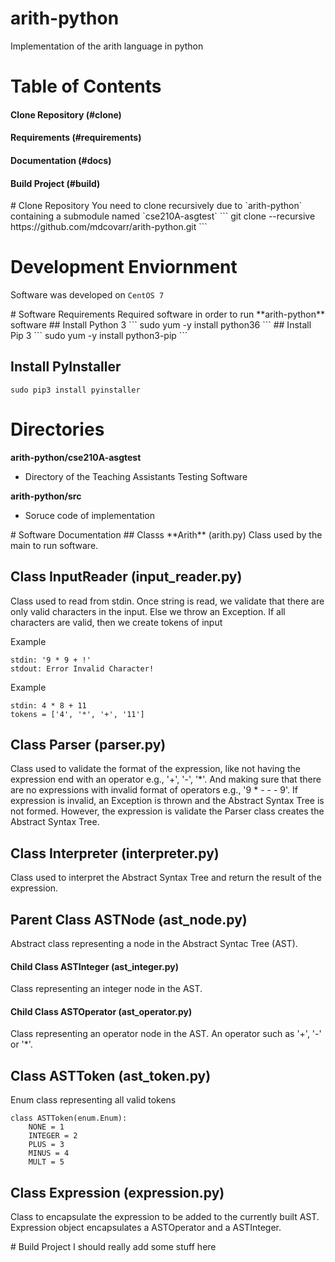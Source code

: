 # arith-python
Implementation of the arith language in python

# Table of Contents
#### Clone Repository (#clone)
#### Requirements (#requirements)
#### Documentation (#docs)
#### Build Project (#build)


<a name="clone">
# Clone Repository
You need to clone recursively due to `arith-python` containing
a submodule named `cse210A-asgtest`
```
git clone --recursive https://github.com/mdcovarr/arith-python.git
```

# Development Enviornment
Software was developed on `CentOS 7`

<a name="requirements">
# Software Requirements
Required software in order to run **arith-python** software
## Install Python 3
```
sudo yum -y install python36
```
## Install Pip 3
```
sudo yum -y install python3-pip
```

## Install PyInstaller
```
sudo pip3 install pyinstaller
```

# Directories
**arith-python/cse210A-asgtest**
* Directory of the Teaching Assistants Testing Software

**arith-python/src**
* Soruce code of implementation

<a name="docs">
# Software Documentation
## Classs **Arith** (arith.py)
Class used by the main to run software.


## Class **InputReader** (input_reader.py)
Class used to read from stdin. Once string is read,
we validate that there are only valid characters
in the input. Else we throw an Exception. If all characters
are valid, then we create tokens of input

Example
```
stdin: '9 * 9 + !'
stdout: Error Invalid Character!
```

Example
```
stdin: 4 * 8 + 11
tokens = ['4', '*', '+', '11']
```


## Class **Parser** (parser.py)
Class used to validate the format of the expression, like
not having the expression end with an operator e.g., '+',
'-', '*'. And making sure that there are no expressions
with invalid format of operators e.g., '9 * - - - 9'. If
expression is invalid, an Exception is thrown and the
Abstract Syntax Tree is not formed. However, the expression is validate the Parser class creates the
Abstract Syntax Tree.


## Class **Interpreter** (interpreter.py)
Class used to interpret the Abstract Syntax Tree and
return the result of the expression.


## Parent Class **ASTNode** (ast_node.py)
Abstract class representing a node in the Abstract
Syntac Tree (AST).

#### Child Class **ASTInteger** (ast_integer.py)
Class representing an integer node in the AST.


#### Child Class **ASTOperator** (ast_operator.py)
Class representing an operator node in the AST. An
operator such as '+', '-' or '*'.


## Class **ASTToken** (ast_token.py)
Enum class representing all valid tokens
```
class ASTToken(enum.Enum):
    NONE = 1
    INTEGER = 2
    PLUS = 3
    MINUS = 4
    MULT = 5

```


## Class **Expression** (expression.py)
Class to encapsulate the expression to be added to the
currently built AST. Expression object encapsulates
a ASTOperator and a ASTInteger.


<a name="build">
# Build Project
I should really add some stuff here